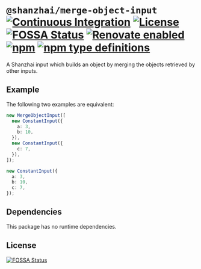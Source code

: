 # `@shanzhai/merge-object-input` [![Continuous Integration](https://github.com/jameswilddev/shanzhai/workflows/Continuous%20Integration/badge.svg)](https://github.com/jameswilddev/shanzhai/actions) [![License](https://img.shields.io/github/license/jameswilddev/shanzhai.svg)](https://github.com/jameswilddev/shanzhai/blob/master/license) [![FOSSA Status](https://app.fossa.io/api/projects/git%2Bgithub.com%2Fjameswilddev%2Fshanzhai.svg?type=shield)](https://app.fossa.io/projects/git%2Bgithub.com%2Fjameswilddev%2Fshanzhai?ref=badge_shield) [![Renovate enabled](https://img.shields.io/badge/renovate-enabled-brightgreen.svg)](https://renovatebot.com/) [![npm](https://img.shields.io/npm/v/@shanzhai/merge-object-input.svg)](https://www.npmjs.com/package/@shanzhai/merge-object-input) [![npm type definitions](https://img.shields.io/npm/types/@shanzhai/merge-object-input.svg)](https://www.npmjs.com/package/@shanzhai/merge-object-input)

A Shanzhai input which builds an object by merging the objects retrieved by other inputs.

## Example

The following two examples are equivalent:

```typescript
new MergeObjectInput([
  new ConstantInput({
    a: 3,
    b: 10,
  }),
  new ConstantInput({
    c: 7,
  }),
]);

new ConstantInput({
  a: 3,
  b: 10,
  c: 7,
});
```

## Dependencies

This package has no runtime dependencies.

## License

[![FOSSA Status](https://app.fossa.io/api/projects/git%2Bgithub.com%2Fjameswilddev%2Fshanzhai.svg?type=large)](https://app.fossa.io/projects/git%2Bgithub.com%2Fjameswilddev%2Fshanzhai?ref=badge_large)
